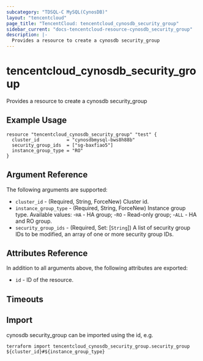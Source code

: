 ```yaml
---
subcategory: "TDSQL-C MySQL(CynosDB)"
layout: "tencentcloud"
page_title: "TencentCloud: tencentcloud_cynosdb_security_group"
sidebar_current: "docs-tencentcloud-resource-cynosdb_security_group"
description: |-
  Provides a resource to create a cynosdb security_group
---
```


# tencentcloud_cynosdb_security_group

Provides a resource to create a cynosdb security_group

## Example Usage

```hcl
resource "tencentcloud_cynosdb_security_group" "test" {
  cluster_id          = "cynosdbmysql-bws8h88b"
  security_group_ids  = ["sg-baxfiao5"]
  instance_group_type = "RO"
}
```

## Argument Reference

The following arguments are supported:

* `cluster_id` - (Required, String, ForceNew) Cluster id.
* `instance_group_type` - (Required, String, ForceNew) Instance group type. Available values: 
-`HA` - HA group; 
-`RO` - Read-only group;
-`ALL` - HA and RO group.
* `security_group_ids` - (Required, Set: [`String`]) A list of security group IDs to be modified, an array of one or more security group IDs.

## Attributes Reference

In addition to all arguments above, the following attributes are exported:

* `id` - ID of the resource.



## Timeouts

<no value>


## Import

cynosdb security_group can be imported using the id, e.g.

```
terraform import tencentcloud_cynosdb_security_group.security_group ${cluster_id}#${instance_group_type}
```

